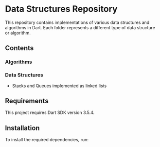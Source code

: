 # Data Structures Repository

This repository contains implementations of various data structures and algorithms in Dart. Each folder represents a different type of data structure or algorithm.

## Contents

### Algorithms

### Data Structures

- Stacks and Queues implemented as linked lists

## Requirements

This project requires Dart SDK version 3.5.4.

## Installation

To install the required dependencies, run:
